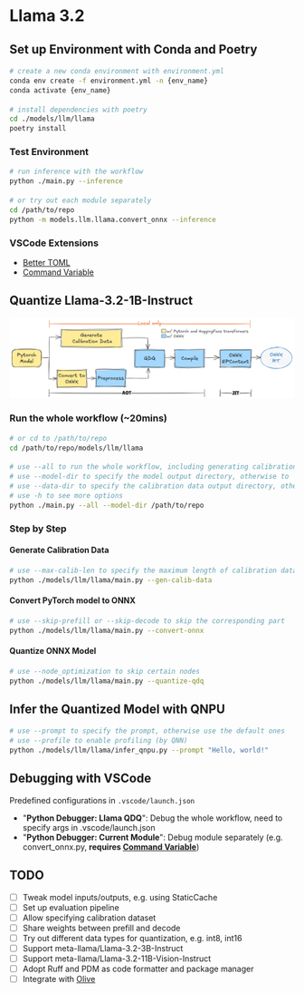 # Llama 3.2

## Set up Environment with Conda and Poetry

```bash
# create a new conda environment with environment.yml
conda env create -f environment.yml -n {env_name}
conda activate {env_name}

# install dependencies with poetry
cd ./models/llm/llama
poetry install
```

### Test Environment

```bash
# run inference with the workflow
python ./main.py --inference

# or try out each module separately
cd /path/to/repo
python -m models.llm.llama.convert_onnx --inference
```

### VSCode Extensions

- [Better TOML](https://marketplace.visualstudio.com/items?itemName=bungcip.better-toml)
- [Command Variable](https://marketplace.visualstudio.com/items?itemName=rioj7.command-variable)

## Quantize Llama-3.2-1B-Instruct

![Llama Quantization Workflow](./llama_qda_workflow.png)

### Run the whole workflow (~20mins)

```bash
# or cd to /path/to/repo
cd /path/to/repo/models/llm/llama

# use --all to run the whole workflow, including generating calibration data, converting to ONNX, and quantizing
# use --model-dir to specify the model output directory, otherwise to `pwd`
# use --data-dir to specify the calibration data output directory, otherwise to `pwd`
# use -h to see more options
python ./main.py --all --model-dir /path/to/repo
```

### Step by Step

#### Generate Calibration Data

```bash
# use --max-calib-len to specify the maximum length of calibration data, default is 32
python ./models/llm/llama/main.py --gen-calib-data
```

#### Convert PyTorch model to ONNX

```bash
# use --skip-prefill or --skip-decode to skip the corresponding part
python ./models/llm/llama/main.py --convert-onnx
```

#### Quantize ONNX Model

```bash
# use --node_optimization to skip certain nodes
python ./models/llm/llama/main.py --quantize-qdq
```

## Infer the Quantized Model with QNPU

```bash
# use --prompt to specify the prompt, otherwise use the default ones
# use --profile to enable profiling (by QNN)
python ./models/llm/llama/infer_qnpu.py --prompt "Hello, world!"
```

## Debugging with VSCode

Predefined configurations in `.vscode/launch.json`

- "**Python Debugger: Llama QDQ**": Debug the whole workflow, need to specify args in .vscode/launch.json
- "**Python Debugger: Current Module**": Debug module separately (e.g. convert_onnx.py, **requires [Command Variable](#vscode-extensions)**)

## TODO

- [ ] Tweak model inputs/outputs, e.g. using StaticCache
- [ ] Set up evaluation pipeline
- [ ] Allow specifying calibration dataset
- [ ] Share weights between prefill and decode
- [ ] Try out different data types for quantization, e.g. int8, int16
- [ ] Support meta-llama/Llama-3.2-3B-Instruct
- [ ] Support meta-llama/Llama-3.2-11B-Vision-Instruct
- [ ] Adopt Ruff and PDM as code formatter and package manager
- [ ] Integrate with [Olive](https://github.com/microsoft/Olive/)
